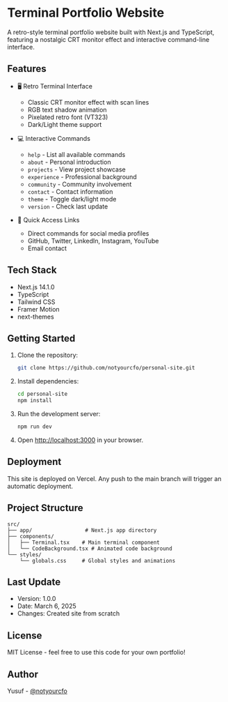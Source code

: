 # Terminal Portfolio Website

A retro-style terminal portfolio website built with Next.js and TypeScript, featuring a nostalgic CRT monitor effect and interactive command-line interface.

## Features

- 🖥️ Retro Terminal Interface
  - Classic CRT monitor effect with scan lines
  - RGB text shadow animation
  - Pixelated retro font (VT323)
  - Dark/Light theme support

- 💻 Interactive Commands
  - `help` - List all available commands
  - `about` - Personal introduction
  - `projects` - View project showcase
  - `experience` - Professional background
  - `community` - Community involvement
  - `contact` - Contact information
  - `theme` - Toggle dark/light mode
  - `version` - Check last update

- 🔗 Quick Access Links
  - Direct commands for social media profiles
  - GitHub, Twitter, LinkedIn, Instagram, YouTube
  - Email contact

## Tech Stack

- Next.js 14.1.0
- TypeScript
- Tailwind CSS
- Framer Motion
- next-themes

## Getting Started

1. Clone the repository:
   ```bash
   git clone https://github.com/notyourcfo/personal-site.git
   ```

2. Install dependencies:
   ```bash
   cd personal-site
   npm install
   ```

3. Run the development server:
   ```bash
   npm run dev
   ```

4. Open [http://localhost:3000](http://localhost:3000) in your browser.

## Deployment

This site is deployed on Vercel. Any push to the main branch will trigger an automatic deployment.

## Project Structure

```
src/
├── app/                 # Next.js app directory
├── components/         
│   ├── Terminal.tsx    # Main terminal component
│   └── CodeBackground.tsx # Animated code background
└── styles/
    └── globals.css     # Global styles and animations
```

## Last Update

- Version: 1.0.0
- Date: March 6, 2025
- Changes: Created site from scratch

## License

MIT License - feel free to use this code for your own portfolio!

## Author

Yusuf - [@notyourcfo](https://twitter.com/notyourcfo)
